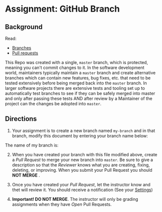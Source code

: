 # Assignment: GitHub Branch
## Background
Read:
- [Branches](https://docs.github.com/en/free-pro-team@latest/github/collaborating-with-issues-and-pull-requests/about-branches)
- [Pull requests](https://help.github.com/en/articles/creating-a-pull-request)

This Repo was created with a single, `master` branch, which is protected, meaning you can't commit changes to it. In the
software development world, maintainers typically maintain a `master` branch and create alternative branches which can
contain new features, bug fixes, etc. that need to be tested extensively before being merged back into the `master` branch.
In larger software projects there are extensive tests and tooling set up to automatically test branches to see if they
can be safely merged into master and only after passing these tests AND after review by a Maintainer of the project
can the changes be adopted into `master`.

## Directions

1. Your assignment is to create a new branch named `my-branch` and in that branch, modify this document by entering your 
branch name below:

The name of my branch is: 

2. When you have created your branch with this file modified above, create a *Pull Request* to merge your new branch into `master`.
Be sure to give a description so that the *Reviewer* knows what you are creating, fixing, deleting, or improving. When you submit 
your Pull Request you should **NOT MERGE** .

3. Once you have created your *Pull Request*, let the instructor know and thet will review it. You should receive a notification (See your [Settings](https://github.com/settings/notifications))

4. **Important! DO NOT MERGE**. The instructor will only be grading assignments when they have _Open_ Pull Requests. 
